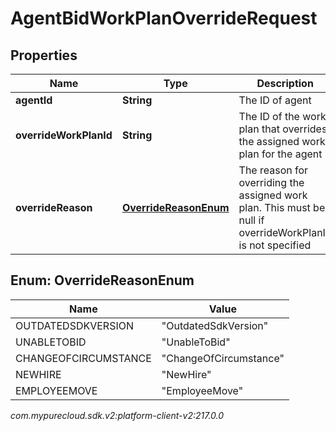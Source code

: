 # AgentBidWorkPlanOverrideRequest


## Properties

| Name | Type | Description | Notes |
| ------------ | ------------- | ------------- | ------------- |
| **agentId** | **String** | The ID of agent |  |
| **overrideWorkPlanId** | **String** | The ID of the work plan that overrides the assigned work plan for the agent |  [optional] |
| **overrideReason** | [**OverrideReasonEnum**](#Enum--OverrideReasonEnum) | The reason for overriding the assigned work plan. This must be null if overrideWorkPlanId is not specified |  [optional] |


## Enum: OverrideReasonEnum

| Name | Value |
| ---- | ----- |
| OUTDATEDSDKVERSION | &quot;OutdatedSdkVersion&quot; | 
| UNABLETOBID | &quot;UnableToBid&quot; | 
| CHANGEOFCIRCUMSTANCE | &quot;ChangeOfCircumstance&quot; | 
| NEWHIRE | &quot;NewHire&quot; | 
| EMPLOYEEMOVE | &quot;EmployeeMove&quot; | 




_com.mypurecloud.sdk.v2:platform-client-v2:217.0.0_
